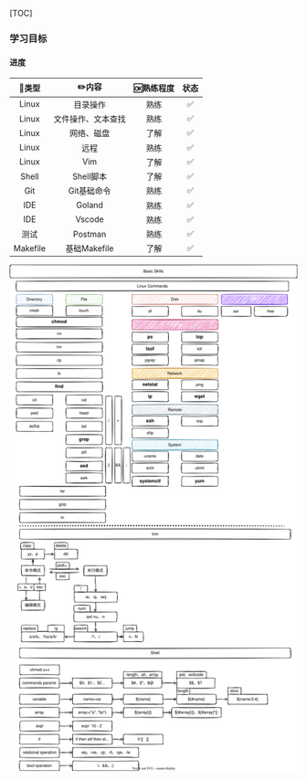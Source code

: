 [TOC]

### 学习目标

#### 进度

|  🍭类型   |       ✏️内容        | 🆗熟练程度 | 状态 |
| :------: | :----------------: | :-------: | :--: |
|  Linux   |      目录操作      |   熟练    |  ✅   |
|  Linux   | 文件操作、文本查找 |   熟练    |  ✅   |
|  Linux   |     网络、磁盘     |   了解    |  ✅   |
|  Linux   |        远程        |   熟练    |  ✅   |
|  Linux   |        Vim         |   了解    |  ✅   |
|  Shell   |     Shell脚本      |   了解    |  ✅   |
|   Git    |    Git基础命令     |   熟练    |  ✅   |
|   IDE    |       Goland       |   熟练    |  ✅   |
|   IDE    |       Vscode       |   熟练    |  ✅   |
|   测试   |      Postman       |   熟练    |  ✅   |
| Makefile |    基础Makefile    |   了解    |  ✅   |

<img src="./images/Linux-Commands.svg" alt="Linux-Commands"  />
